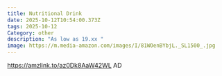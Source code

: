 ```yaml
---
title: Nutritional Drink
date: 2025-10-12T10:54:00.373Z
tags: 2025-10-12
Category: other
description: "As low as 19.xx "
image: https://m.media-amazon.com/images/I/81WOenBYbjL._SL1500_.jpg
---
```

https://amzlink.to/az0Dk8AaW42WL
AD